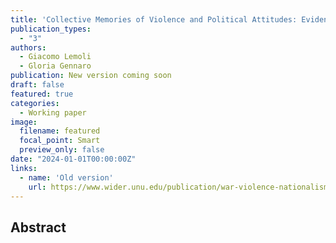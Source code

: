 ```yaml
---
title: 'Collective Memories of Violence and Political Attitudes: Evidence from a World War II Frontline'
publication_types:
  - "3"
authors:
  - Giacomo Lemoli
  - Gloria Gennaro
publication: New version coming soon
draft: false
featured: true
categories:
  - Working paper
image:
  filename: featured
  focal_point: Smart
  preview_only: false
date: "2024-01-01T00:00:00Z"
links:
  - name: 'Old version'
    url: https://www.wider.unu.edu/publication/war-violence-nationalism-and-party-support
---
```


## Abstract

